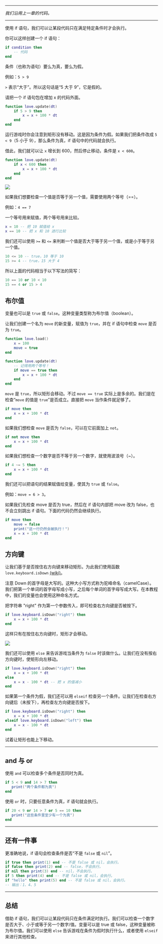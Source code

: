 ___
*我们沿用上一章的代码。*
___
使用 if 语句，我们可以让某段代码只在满足特定条件时才会执行。

你可以这样创建一个 if 语句：
```lua
if condition then
    -- 代码
end
```

条件（也称为语句）要么为真，要么为假。

例如：`5 > 9`

`>` 表示“大于”。所以这句话是“5 大于 9”，它是假的。

请把一个 if 语句包在增加 x 的代码外面。

```lua
function love.update(dt)
    if 5 > 9 then
        x = x + 100 * dt
    end
end
```

运行游戏时你会注意到矩形没有移动。这是因为条件为假。如果我们把条件改成 `5 < 9`（5 小于 9），那么条件为真，if 语句中的代码就会执行。

借此，我们就可以让 `x` 增长到 600，然后停止移动，条件是 `x < 600`。

```lua
function love.update(dt)
    if x < 600 then
        x = x + 100 * dt
    end
end
```

![](/images/book/6/rectangle_stop.gif)

如果我们想要检查一个值是否等于另一个值，需要使用两个等号（==）。

例如：`4 == 7`

一个等号用来赋值，两个等号用来比较。

```lua
x = 10 -- 把 10 赋值给 x
x == 10 -- 把 x 和 10 进行比较
```

我们还可以使用 `>=` 和 `<=` 来判断一个值是否大于等于另一个值，或是小于等于另一个值。

```lua
10 <= 10 -- true，10 等于 10
15 >= 4 -- true，15 大于 4
```

所以上面的代码相当于以下写法的简写：
```lua
10 == 10 or 10 < 10
15 == 4 or 15 > 4
```

## 布尔值

变量也可以是 `true` 或 `false`。这种变量类型称为布尔值（boolean）。

让我们创建一个名为 `move` 的新变量，赋值为 `true`，并在 if 语句中检查 `move` 是否为 `true`。

```lua
function love.load()
    x = 100
    move = true
end

function love.update(dt)
    -- 记得用两个等号！
    if move == true then
        x = x + 100 * dt
    end
end
```

`move` 是 `true`，所以矩形会移动。不过 `move == true` 实际上是多余的。我们是在检查“`move` 的值是 `true`”是否成立。直接把 `move` 当作条件就足够了。

```lua
if move then
    x = x + 100 * dt
end
```

如果我们想检查 `move` 是否为 `false`，可以在它前面加上 `not`。

```lua
if not move then
    x = x + 100 * dt
end
```

如果我们想检查一个数字是否不等于另一个数字，就使用波浪号（~）。

```lua
if 4 ~= 5 then
    x = x + 100 * dt
end
```

我们还可以把语句的结果赋值给变量，使其为 `true` 或 `false`。

例如：`move = 6 > 3`。

如果我们先检查 move 是否为 true，然后在 if 语句内部把 move 改为 false，也不会立刻跳出 if 语句。下面的代码仍然会继续执行。

```lua
if move then
    move = false
    print("这一行仍然会被执行！")
    x = x + 100 * dt
end
```

## 方向键
让我们基于是否按住右方向键来移动矩形。为此我们使用函数 `love.keyboard.isDown` [(wiki)](https://www.love2d.org/wiki/love.keyboard.isDown)。

注意 Down 的首字母是大写的。这种大小写方式称为驼峰命名（camelCase）。我们把第一个单词的首字母写成小写，之后每个单词的首字母写成大写。在本教程中，我们的变量也会使用这种命名方式。

把字符串 "right" 作为第一个参数传入，即可检查右方向键是否被按下。
```lua
if love.keyboard.isDown("right") then
    x = x + 100 * dt
end
```

这样只有在按住右方向键时，矩形才会移动。

![](/images/book/6/rectangle_right.gif)

我们还可以使用 `else` 来告诉游戏当条件为 `false` 时该做什么。让我们在没有按右方向键时，使矩形向左移动。

```lua
if love.keyboard.isDown("right") then
    x = x + 100 * dt
else
    x = x - 100 * dt -- 把 x 的值减小
end
```

如果第一个条件为假，我们还可以用 `elseif` 检查另一个条件。让我们在检查右方向键后（未按下），再检查左方向键是否按下。

```lua
if love.keyboard.isDown("right") then
    x = x + 100 * dt
elseif love.keyboard.isDown("left") then
    x = x - 100 * dt
end
```

试着让矩形也能上下移动。

___

## and 与 or
使用 `and` 可以检查多个条件是否同时为真。

 ```lua
if 5 < 9 and 14 > 7 then
    print("两个条件都为真")
end
```

使用 `or` 时，只要任意条件为真，if 语句就会执行。

 ```lua
if 20 < 9 or 14 > 7 or 5 == 10 then
    print("这些条件里至少有一个为真")
end
```


___

## 还有一件事
更准确地说，if 语句会检查条件是否“不是 `false` 或 `nil`”。
```lua
if true then print(1) end -- 不是 false 或 nil，会执行。
if false then print(2) end -- false，不会执行。
if nil then print(3) end -- nil，不会执行。
if 5 then print(4) end -- 不是 false 或 nil，会执行。
if "hello" then print(5) end -- 不是 false 或 nil，会执行。
-- 输出：1、4、5
```

___

## 总结
借助 if 语句，我们可以让某段代码只在条件满足时执行。我们可以检查一个数字是否大于、小于或等于另一个数字/值。变量可以是 true 或 false，这种变量被称为布尔值。我们可以使用 `else` 告诉游戏在条件为假时执行什么，或者使用 `elseif` 来进行其他检查。
